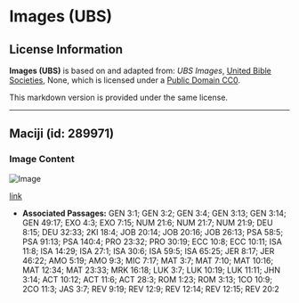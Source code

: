 # Images (UBS)

## License Information

**Images (UBS)** is based on and adapted from: _UBS Images_, [United Bible Societies](https://unitedbiblesocieties.org/), None, which is licensed under a [Public Domain CC0](https://creativecommons.org/public-domain/cc0/).

This markdown version is provided under the same license.



--------------------------------

## Maciji (id: 289971)

### Image Content

![Image](https://cdn.aquifer.bible/aquifer-content/resources/Media/WEB-0891_viper.jpg)

[link](https://cdn.aquifer.bible/aquifer-content/resources/Media/WEB-0891_viper.jpg)

* **Associated Passages:** GEN 3:1; GEN 3:2; GEN 3:4; GEN 3:13; GEN 3:14; GEN 49:17; EXO 4:3; EXO 7:15; NUM 21:6; NUM 21:7; NUM 21:9; DEU 8:15; DEU 32:33; 2KI 18:4; JOB 20:14; JOB 20:16; JOB 26:13; PSA 58:5; PSA 91:13; PSA 140:4; PRO 23:32; PRO 30:19; ECC 10:8; ECC 10:11; ISA 11:8; ISA 14:29; ISA 27:1; ISA 30:6; ISA 59:5; ISA 65:25; JER 8:17; JER 46:22; AMO 5:19; AMO 9:3; MIC 7:17; MAT 3:7; MAT 7:10; MAT 10:16; MAT 12:34; MAT 23:33; MRK 16:18; LUK 3:7; LUK 10:19; LUK 11:11; JHN 3:14; ACT 10:12; ACT 11:6; ACT 28:3; ROM 1:23; ROM 3:13; 1CO 10:9; 2CO 11:3; JAS 3:7; REV 9:19; REV 12:9; REV 12:14; REV 12:15; REV 20:2

